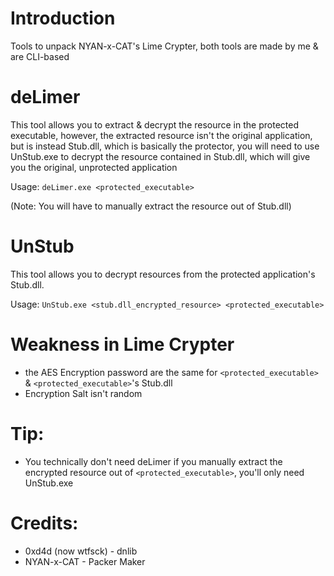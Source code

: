 # Introduction
Tools to unpack NYAN-x-CAT's Lime Crypter, both tools are made by me & are CLI-based

# deLimer
This tool allows you to extract & decrypt the resource in the protected executable, however, the extracted resource isn't the original application, but is instead Stub.dll, which is basically the protector, you will need to use UnStub.exe to decrypt the resource contained in Stub.dll, which will give you the original, unprotected application

Usage: ```deLimer.exe <protected_executable>```

(Note: You will have to manually extract the resource out of Stub.dll)

# UnStub
This tool allows you to decrypt resources from the protected application's Stub.dll.

Usage: ```UnStub.exe <stub.dll_encrypted_resource> <protected_executable>```

# Weakness in Lime Crypter
- the AES Encryption password are the same for ```<protected_executable>``` & ```<protected_executable>```'s Stub.dll
- Encryption Salt isn't random

# Tip:
- You technically don't need deLimer if you manually extract the encrypted resource out of ```<protected_executable>```, you'll only need UnStub.exe

# Credits:
- 0xd4d (now wtfsck) - dnlib
- NYAN-x-CAT - Packer Maker
